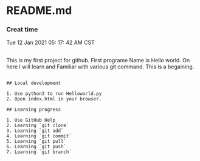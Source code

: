 # README.md
### Creat time   
Tue 12 Jan 2021 05:  17:  42 AM CST

## 
This is my first project for github. First programe Name is Hello world.
On here I will learn and Familiar with various git command. This is a begaining.
~~~I'm a student, I will always be a student.~~~

## Local development

1. Use python3 to run Helloworld.py
2. Open index.html in your browser.

## Learning progress

1. Use GitHub Help
2. Learning `git clone`
3. Learning `git add`
4. Learning `git commit`
5. Learning `git pull`
6. Learning `git push`
7. Learning `git branch`
